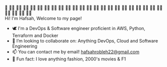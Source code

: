 🥥 🦢🥥 🦢🥥 🦢🥥 🦢🥥 🦢🥥 🦢🥥 🦢🥥 🦢🥥 🦢🥥 🦢🥥 🦢🥥 🦢🥥 🦢🥥 🦢🥥 🦢🥥 🦢🥥 🦢🥥 🦢🥥 🦢🥥 🦢🥥 🦢🥥 🦢🥥 🦢🥥 🦢🥥 🦢🥥 🦢🥥  
  Hi! I'm Hafsah, Welcome to my page!


- 🕊 I'm a DevOps & Software engineer proficient in AWS, Python, Terraform and Docker
- 🎨 I’m looking to collaborate on: Anything DevOps, Cloud and Software Engineering
- 📫 You can contact me by email! hafsahrobleh22@gmail.com
- 🪩 Fun fact: I love anything fashion, 2000's movies & F1   
